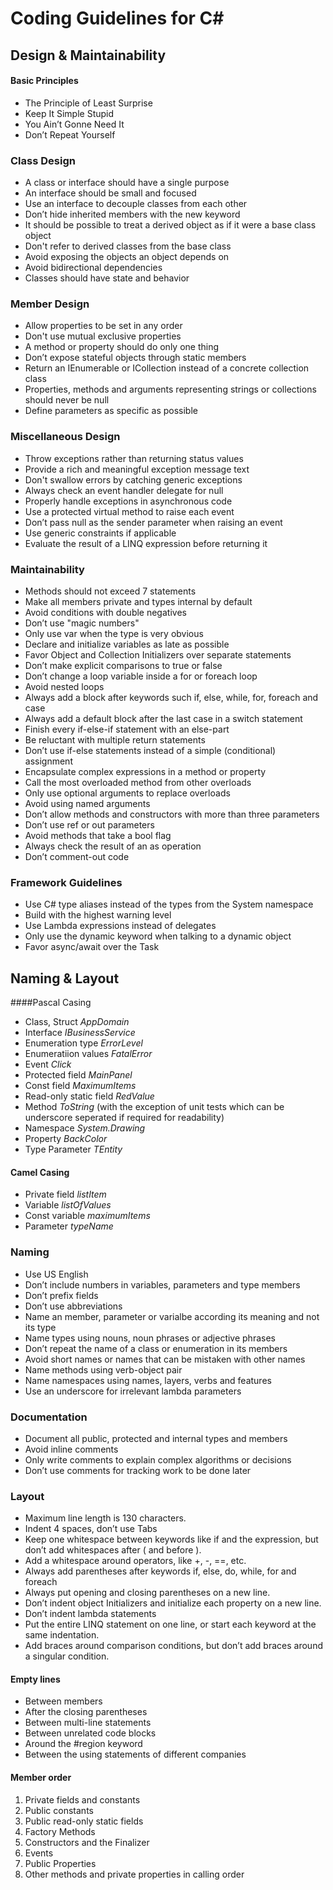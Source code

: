 Coding Guidelines for C#
===========================================

## Design & Maintainability

#### Basic Principles
* The Principle of Least Surprise
* Keep It Simple Stupid
* You Ain’t Gonne Need It
* Don’t Repeat Yourself

### Class Design
* A class or interface should have a single purpose
* An interface should be small and focused 
* Use an interface to decouple classes from each other
* Don’t hide inherited members with the new keyword
* It should be possible to treat a derived object as if it were a base class object 
* Don't refer to derived classes from the base class
* Avoid exposing the objects an object depends on
* Avoid bidirectional dependencies 
* Classes should have state and behavior

### Member Design
* Allow properties to be set in any order
* Don't use mutual exclusive properties 
* A method or property should do only one thing 
* Don’t expose stateful objects through static members
* Return an IEnumerable<T> or ICollection<T> instead of a concrete collection class 
* Properties, methods and arguments representing strings or collections should never be null 
* Define parameters as specific as possible

### Miscellaneous Design
* Throw exceptions rather than returning status values
* Provide a rich and meaningful exception message text
* Don't swallow errors by catching generic exceptions
* Always check an event handler delegate for null
* Properly handle exceptions in asynchronous code
* Use a protected virtual method to raise each event
* Don’t pass null as the sender parameter when raising an event
* Use generic constraints if applicable
* Evaluate the result of a LINQ expression before returning it

### Maintainability
* Methods should not exceed 7 statements
* Make all members private and types internal by default
* Avoid conditions with double negatives
* Don’t use "magic numbers" 
* Only use var when the type is very obvious
* Declare and initialize variables as late as possible
* Favor Object and Collection Initializers over separate statements
* Don’t make explicit comparisons to true or false
* Don’t change a loop variable inside a for or foreach loop
* Avoid nested loops
* Always add a block after keywords such if, else, while, for, foreach and case
* Always add a default block after the last case in a switch statement
* Finish every if-else-if statement with an else-part
* Be reluctant with multiple return statements
* Don’t use if-else statements instead of a simple (conditional) assignment
* Encapsulate complex expressions in a method or property
* Call the most overloaded method from other overloads
* Only use optional arguments to replace overloads
* Avoid using named arguments
* Don’t allow methods and constructors with more than three parameters
* Don’t use ref or out parameters
* Avoid methods that take a bool flag
* Always check the result of an as operation
* Don’t comment-out code

### Framework Guidelines
* Use C# type aliases instead of the types from the System namespace
* Build with the highest warning level
* Use Lambda expressions instead of delegates
* Only use the dynamic keyword when talking to a dynamic object
* Favor async/await over the Task

## Naming & Layout

####Pascal Casing
* Class, Struct *AppDomain*
* Interface *IBusinessService*
* Enumeration type *ErrorLevel*
* Enumeratiion values *FatalError*
* Event *Click*
* Protected field *MainPanel*
* Const field *MaximumItems*
* Read-only static field *RedValue*
* Method *ToString* (with the exception of unit tests which can be underscore seperated if required for readability)
* Namespace *System.Drawing*
* Property *BackColor*
* Type Parameter *TEntity*

#### Camel Casing
* Private field *listItem*
* Variable *listOfValues*
* Const variable *maximumItems*
* Parameter *typeName*

### Naming
* Use US English
* Don’t include numbers in variables, parameters and type members
* Don’t prefix fields
* Don’t use abbreviations
* Name an member, parameter or varialbe according its meaning and not its type
* Name types using nouns, noun phrases or adjective phrases
* Don’t repeat the name of a class or enumeration in its members
* Avoid short names or names that can be mistaken with other names
* Name methods using verb-object pair
* Name namespaces using names, layers, verbs and features
* Use an underscore for irrelevant lambda parameters

### Documentation
* Document all public, protected and internal types and members
* Avoid inline comments
* Only write comments to explain complex algorithms or decisions
* Don’t use comments for tracking work to be done later

### Layout
* Maximum line length is 130 characters.
* Indent 4 spaces, don’t use Tabs
* Keep one whitespace between keywords like if and the expression, but don’t add whitespaces after ( and before ).
* Add a whitespace around operators, like +, -, ==, etc.
* Always add parentheses after keywords if, else, do, while, for and foreach
* Always put opening and closing parentheses on a new line.
* Don’t indent object Initializers and initialize each property on a new line.
* Don’t indent lambda statements
* Put the entire LINQ statement on one line, or start each keyword at the same indentation.
* Add braces around comparison conditions, but don’t add braces around a singular condition. 

#### Empty lines
* Between members
* After the closing parentheses
* Between multi-line statements
* Between unrelated code blocks
* Around the #region keyword
* Between the using statements of different companies

#### Member order
1. Private fields and constants
2. Public constants
3. Public read-only static fields
4. Factory Methods
5. Constructors and the Finalizer
6. Events
7. Public Properties
8. Other methods and private properties in calling order

